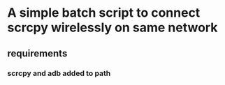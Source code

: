 # A simple batch script to connect scrcpy wirelessly on same network
## requirements 
### scrcpy and adb added to path